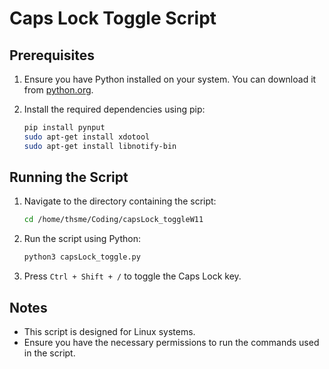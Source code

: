 # Caps Lock Toggle Script

## Prerequisites

1. Ensure you have Python installed on your system. You can download it from [python.org](https://www.python.org/).
2. Install the required dependencies using pip:

    ```sh
    pip install pynput
    sudo apt-get install xdotool
    sudo apt-get install libnotify-bin
    ```

## Running the Script

1. Navigate to the directory containing the script:

    ```sh
    cd /home/thsme/Coding/capsLock_toggleW11
    ```

2. Run the script using Python:

    ```sh
    python3 capsLock_toggle.py
    ```

3. Press `Ctrl + Shift + /` to toggle the Caps Lock key.

## Notes

- This script is designed for Linux systems.
- Ensure you have the necessary permissions to run the commands used in the script.


